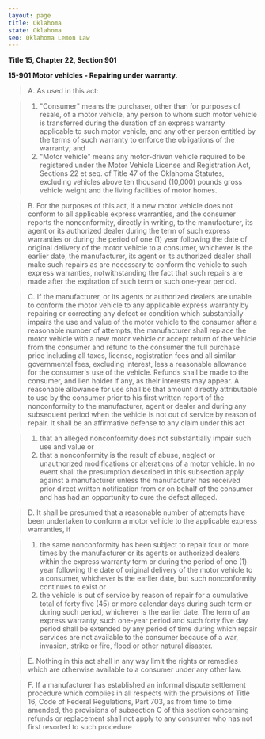 ```yaml
---
layout: page
title: Oklahoma
state: Oklahoma
seo: Oklahoma Lemon Law
---
```


**Title 15, Chapter 22, Section 901**

**15-901 Motor vehicles - Repairing under warranty.**

>A. As used in this act:

  >1. "Consumer" means the purchaser, other than for purposes of resale, of a motor vehicle, any person to whom such motor vehicle is transferred during the duration of an express warranty applicable to such motor vehicle, and any other person entitled by the terms of such warranty to enforce the obligations of the warranty; and
  >2. "Motor vehicle" means any motor-driven vehicle required to be registered under the Motor Vehicle License and Registration Act, Sections 22 et seq. of Title 47 of the Oklahoma Statutes, excluding vehicles above ten thousand (10,000) pounds gross vehicle weight and the living facilities of motor homes.

>B. For the purposes of this act, if a new motor vehicle does not conform to all applicable express warranties, and the consumer reports the nonconformity, directly in writing, to the manufacturer, its agent or its authorized dealer during the term of such express warranties or during the period of one (1) year following the date of original delivery of the motor vehicle to a consumer, whichever is the earlier date, the manufacturer, its agent or its authorized dealer shall make such repairs as are necessary to conform the vehicle to such express warranties, notwithstanding the fact that such repairs are made after the expiration of such term or such one-year period.

>C. If the manufacturer, or its agents or authorized dealers are unable to conform the motor vehicle to any applicable express warranty by repairing or correcting any defect or condition which substantially impairs the use and value of the motor vehicle to the consumer after a reasonable number of attempts, the manufacturer shall replace the motor vehicle with a new motor vehicle or accept return of the vehicle from the consumer and refund to the consumer the full purchase price including all taxes, license, registration fees and all similar governmental fees, excluding interest, less a reasonable allowance for the consumer's use of the vehicle. Refunds shall be made to the consumer, and lien holder if any, as their interests may appear. A reasonable allowance for use shall be that amount directly attributable to use by the consumer prior to his first written report of the nonconformity to the manufacturer, agent or dealer and during any subsequent period when the vehicle is not out of service by reason of repair. It shall be an affirmative defense to any claim under this act

  >1. that an alleged nonconformity does not substantially impair such use and value or
  >2. that a nonconformity is the result of abuse, neglect or unauthorized modifications or alterations of a motor vehicle. In no event shall the presumption described in this subsection apply against a manufacturer unless the manufacturer has received prior direct written notification from or on behalf of the consumer and has had an opportunity to cure the defect alleged.

>D. It shall be presumed that a reasonable number of attempts have been undertaken to conform a motor vehicle to the applicable express warranties, if

  >1. the same nonconformity has been subject to repair four or more times by the manufacturer or its agents or authorized dealers within the express warranty term or during the period of one (1) year following the date of original delivery of the motor vehicle to a consumer, whichever is the earlier date, but such nonconformity continues to exist or
  >2. the vehicle is out of service by reason of repair for a cumulative total of forty five (45) or more calendar days during such term or during such period, whichever is the earlier date. The term of an express warranty, such one-year period and such forty five day period shall be extended by any period of time during which repair services are not available to the consumer because of a war, invasion, strike or fire, flood or other natural disaster.

>E. Nothing in this act shall in any way limit the rights or remedies which are otherwise available to a consumer under any other law.

>F. If a manufacturer has established an informal dispute settlement procedure which complies in all respects with the provisions of Title 16, Code of Federal Regulations, Part 703, as from time to time amended, the provisions of subsection C of this section concerning refunds or replacement shall not apply to any consumer who has not first resorted to such procedure
